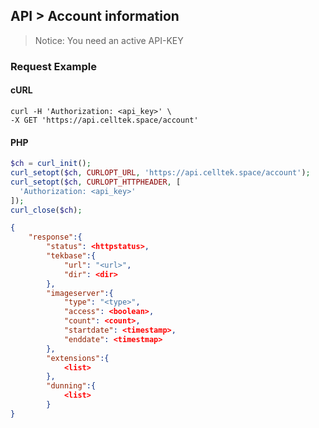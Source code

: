 ## API > Account information

> Notice: You need an active API-KEY
### Request Example

<!-- tabs:start -->
#### **cURL**

```cURL
curl -H 'Authorization: <api_key>' \
-X GET 'https://api.celltek.space/account'
```

#### **PHP**

```php
$ch = curl_init();
curl_setopt($ch, CURLOPT_URL, 'https://api.celltek.space/account');
curl_setopt($ch, CURLOPT_HTTPHEADER, [
  'Authorization: <api_key>'
]);
curl_close($ch);
```
<!-- tabs:end -->

```json
{
	"response":{
		"status": <httpstatus>,
		"tekbase":{
			"url": "<url>",
			"dir": <dir>
		},
		"imageserver":{
			"type": "<type>",
			"access": <boolean>,
			"count": <count>,
			"startdate": <timestamp>,
			"enddate": <timestmap>
		},
		"extensions":{
			<list>
		},
		"dunning":{
			<list>
		}
}
```
